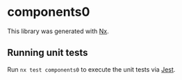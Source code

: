 # components0

This library was generated with [Nx](https://nx.dev).

## Running unit tests

Run `nx test components0` to execute the unit tests via [Jest](https://jestjs.io).
